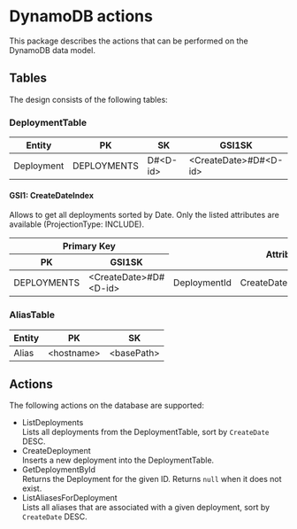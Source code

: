 # DynamoDB actions

This package describes the actions that can be performed on the DynamoDB data model.

## Tables

The design consists of the following tables:

### DeploymentTable

| Entity     | PK          | SK             | GSI1SK                            |
| ---------- | ----------- | -------------- | --------------------------------- |
| Deployment | DEPLOYMENTS | D#&lt;D-id&gt; | &lt;CreateDate&gt;#D#&lt;D-id&gt; |

#### GSI1: CreateDateIndex

Allows to get all deployments sorted by Date.
Only the listed attributes are available (ProjectionType: INCLUDE).

<table>
  <thead>
    <tr>
      <th colspan="2">Primary Key</th>
      <th colspan="100%" rowspan="2">Attributes</th>
    </tr>
    <tr>
      <th>PK</th>
      <th>GSI1SK</th>
    </tr>
  </thead>
  <tbody>
    <tr>
      <td>DEPLOYMENTS</td>
      <td>&lt;CreateDate&gt;#D#&lt;D-id&gt;</td>
      <td>DeploymentId</td>
      <td>CreateDate</td>
      <td>Status</td>
      <td>DeploymentAlias</td>
    </tr>
  </tbody>
</table>

### AliasTable

| Entity | PK               | SK               |
| ------ | ---------------- | ---------------- |
| Alias  | &lt;hostname&gt; | &lt;basePath&gt; |

## Actions

The following actions on the database are supported:

- ListDeployments  
  Lists all deployments from the DeploymentTable, sort by `CreateDate` DESC.
- CreateDeployment  
  Inserts a new deployment into the DeploymentTable.
- GetDeploymentById  
  Returns the Deployment for the given ID. Returns `null` when it does not exist.
- ListAliasesForDeployment  
  Lists all aliases that are associated with a given deployment, sort by `CreateDate` DESC.
